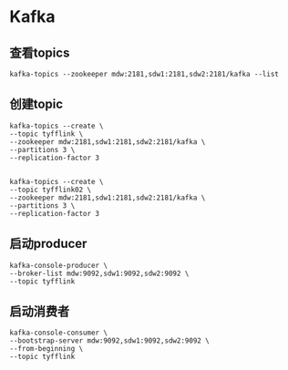 # Kafka

## 查看topics
```shell
kafka-topics --zookeeper mdw:2181,sdw1:2181,sdw2:2181/kafka --list
```

## 创建topic
```shell
kafka-topics --create \
--topic tyfflink \
--zookeeper mdw:2181,sdw1:2181,sdw2:2181/kafka \
--partitions 3 \
--replication-factor 3


kafka-topics --create \
--topic tyfflink02 \
--zookeeper mdw:2181,sdw1:2181,sdw2:2181/kafka \
--partitions 3 \
--replication-factor 3
```

## 启动producer
```shell
kafka-console-producer \
--broker-list mdw:9092,sdw1:9092,sdw2:9092 \
--topic tyfflink
```


## 启动消费者
```shell
kafka-console-consumer \
--bootstrap-server mdw:9092,sdw1:9092,sdw2:9092 \
--from-beginning \
--topic tyfflink
```